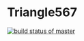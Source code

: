 # Triangle567
[![build status of master](https://travis-ci.org/JamesLi0217/Triangle567.svg?branch=JamesLi0217-patch-1)](https://travis-ci.org/JamesLi0217/Triangle567)
